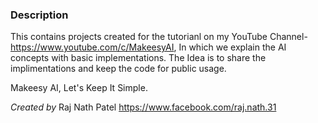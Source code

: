 ### Description
This contains projects created for the tutorianl on my YouTube Channel- https://www.youtube.com/c/MakeesyAI, In which we explain the AI concepts with basic implementations. 
The Idea is to share the implimentations and keep the code for public usage. 

Makeesy AI, Let's Keep It Simple.

*Created by* Raj Nath Patel
https://www.facebook.com/raj.nath.31

